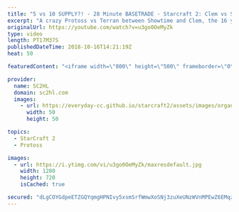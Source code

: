 ```yaml
---
title: "5 vs 10 SUPPLY?! - 28 Minute BASETRADE - Starcraft 2: Clem vs Showtime"
excerpt: "A crazy Protoss vs Terran between Showtime and Clem, the 16 year old Starcraft 2 pro. Who will win the Basetrade?   ► Find the WCS Valencia Vods here: https://www.youtube.com/user/WCSStarCraft ► http://bit.ly/SC2HLsubscribe - SUBSCRIBE to SC2HL!    Thank you for watching our videos! Subscribe for more"
originalUrl: https://youtube.com/watch?v=u3go0OeMyZk
type: video
length: PT17M37S
publishedDateTime: 2018-10-16T14:21:19Z
heat: 50

featuredContent: "<iframe width=\"800\" height=\"500\" frameborder=\"0\" src=\"https://www.youtube.com/embed/u3go0OeMyZk\" allow=\"accelerometer; autoplay; encrypted-media; gyroscope; picture-in-picture\" allowfullscreen></iframe>"

provider:
  name: SC2HL
  domain: sc2hl.com
  images:
    - url: https://everyday-cc.github.io/starcraft2/assets/images/organizations/sc2hl.com-50x50.jpg
      width: 50
      height: 50

topics:
  - StarCraft 2
  - Protoss

images:
  - url: https://i.ytimg.com/vi/u3go0OeMyZk/maxresdefault.jpg
    width: 1280
    height: 720
    isCached: true

secured: "dLgCOYGdpeETZGQYqmgHPNIvy5xsmSrfWmwXoSNj3zuXeUNzWVnMPEwZ6EMqzy9G08Jf5AaOakS4behHLQr2nI+ZSa4QDxm9rS0Gk9emhLCcRHc9cPuecNtxf0uDglAOOu9pb3lrOO6xzPeXsLDbZ/P9w98mEStuMDbM6oo/hVTAIOdNKANxEtR8O8n5A5I7mYYUyLEm95MLXydLne1dxBPoOX4hmTjzpmjI/cmjWedWrT6IZi3Le/aW8SQAA9lY1KumatHZUM7UnYqpqDmPGIet2nvlN5OJadPrWoifEiHPOCdCN2qGwxn2EZxkSXW/dQCidTOmh3l1Q6W1fxBzLuZyE7BXGIne5aiAZ9GEU0roAF1XbH2av/yphsmfuLl7MMPSUxDAim4paSbvAQKilPPyQ70dYGS4dUpMe5J6Dmm50kNFG9WmOl3bZ8k7aLiQ;riI8IH1E1xWG0BanojP6hg=="
---
```


